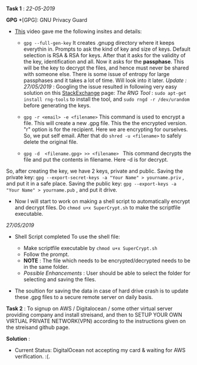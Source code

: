 **Task 1** :
*22-05-2019*

**GPG**
*[GPG]: GNU Privacy Guard

* [This](https://www.youtube.com/watch?v=DMGIlj7u7Eo) video gave me the following insites and details:
    * ``` gpg --full-gen-key ```
    It creates .gnupg directory where it keeps everythin in. Prompts to ask the kind of key and size of keys. Default selection is RSA & RSA for keys.
    After that it asks for the validity of the key, identification and all.
    Now it asks for the **passphase**. This will be the key to decrypt the files, and hence must never be shared with someone else.
    There is some issue of entropy for large passphases and it takes a lot of time. Will look into it later.
    *Update : 27/05/2019* : Googling the issue resulted in following very easy solution on this [StackExchange](https://serverfault.com/questions/214605/gpg-does-not-have-enough-entropy) page:
    *The RNG Tool* : `sudo apt-get install rng-tools` to install the tool, and `sudo rngd -r /dev/urandom` before generating the keys.

    * ``` gpg -r <email> -e <filename> ```
    This command is used to encrypt a file. This will create a new <filename>.gpg file. This the the encrypted version.
    "r" option is for the recipient. Here we are encrypting for ourselves. So, we put self email.
    After that do `shred -u <filename>`  to safely delete the original file.

    * ```gpg -d  <filename.gpg> >> <filename> ```
    This command decrypts the file and put the contents in filename.
    Here -d is for decrypt.

So, after creating the key, we have 2 keys, private and public.
Saving the private key: `gpg --export-secret-keys -a "Your Name" > yourname.priv` , and put it in a safe place.
Saving the public key: `gpg --export-keys -a "Your Name" > yourname.pub` , and put it drive.

* Now I will start to work on making a shell script to automatically encrypt and decrypt files.
    Do `chmod u+x SuperCrypt.sh` to make the scriptfile executable.

*27/05/2019*
* Shell Script completed
To use the shell file:
    * Make scriptfile executable by `chmod u+x SuperCrypt.sh`
    * Follow the prompt.
    * **NOTE** : The file which needs to be encrypted/decrypted needs to be in the same folder.
    * *Possible Enhancements* : User should be able to select the folder for selecting and saving the files.

* The soultion for saving the data in case of hard drive crash is to update these .gpg files to a secure remote server on daily basis.

**Task 2** : To signup on AWS / Digitalocean / some other virtual server providing company and install
streisand, and then to SETUP YOUR OWN VIRTUAL PRIVATE NETWORK(VPN) according to the instructions
given on the streisand github page.

**Solution** :
* Current Status: DigitalOcean not accepting my card & waiting for AWS verification. :(.
